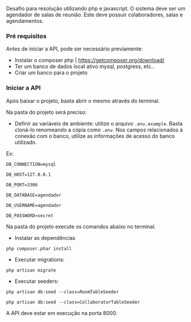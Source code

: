 
Desafio para resolução utilizando php e javascript. O sistema deve ser um agendador de salas de reunião. Este deve possuir colaboradores, salas e agendamentos.


### Pré requisitos

Antes de iniciar a API, pode ser necessário previamente:

* Instalar o composer php | https://getcomposer.org/download/
* Ter um banco de dados local ativo mysql, postgress, etc..
* Criar um banco para o projeto

### Iniciar a API

Após baixar o projeto, basta abrir o mesmo através do terminal.

Na pasta do projeto será preciso: 

* Definir as variáveis de ambiente: utilize o arquivo `.env.example`. Basta cloná-lo renomeando a cópia como `.env`. Nos campos relacionados à conexão com o banco, utilize as informações de acesso do banco utilizado.

Ex:

```
DB_CONNECTION=mysql

DB_HOST=127.0.0.1

DB_PORT=3306

DB_DATABASE=agendador

DB_USERNAME=agendador

DB_PASSWORD=secret
```

Na pasta do projeto execute os comandos abaixo no terminal.

* Instalar as dependências 

`php composer.phar install`

* Executar migrations:

`php artisan migrate`

* Executar seeders:

`php artisan db:seed --class=RoomTableSeeder`

`php artisan db:seed --class=CollaboratorTableSeeder`

A API deve estar em execução na porta 8000. 

